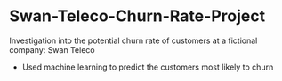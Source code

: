# Swan-Teleco-Churn-Rate-Project
Investigation into the potential churn rate of customers at a fictional company: Swan Teleco 
- Used machine learning to predict the customers most likely to churn 
